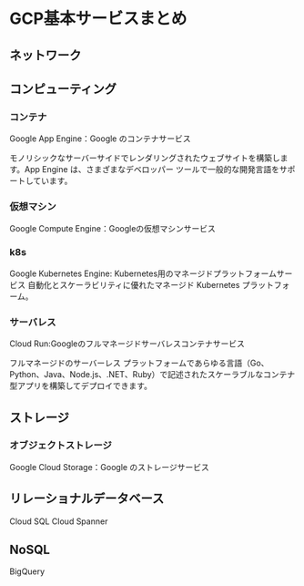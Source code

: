 # GCP基本サービスまとめ

## ネットワーク

## コンピューティング

### コンテナ

Google App Engine：Google のコンテナサービス

モノリシックなサーバーサイドでレンダリングされたウェブサイトを構築します。App Engine は、さまざまなデベロッパー ツールで一般的な開発言語をサポートしています。

### 仮想マシン

Google Compute Engine：Googleの仮想マシンサービス

### k8s

Google Kubernetes Engine: Kubernetes用のマネージドプラットフォームサービス
自動化とスケーラビリティに優れたマネージド Kubernetes プラットフォーム。

### サーバレス

Cloud Run:Googleのフルマネージドサーバレスコンテナサービス

フルマネージドのサーバーレス プラットフォームであらゆる言語（Go、Python、Java、Node.js、.NET、Ruby）で記述されたスケーラブルなコンテナ型アプリを構築してデプロイできます。

## ストレージ

### オブジェクトストレージ

Google Cloud Storage：Google のストレージサービス

## リレーショナルデータベース

Cloud SQL
Cloud Spanner

## NoSQL

BigQuery

